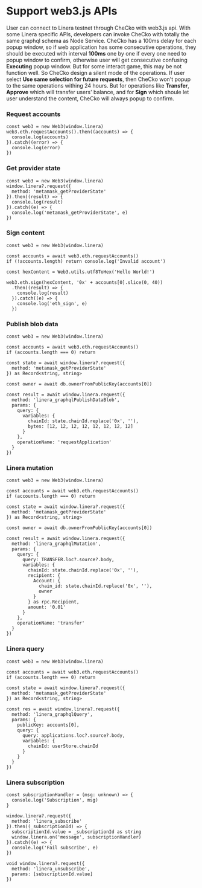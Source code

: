 # Support web3.js APIs

User can connect to Linera testnet through CheCko with web3.js api. With some Linera specific APIs, developers can invoke CheCko with totally the same graphql schema as Node Service. CheCko has a 100ms delay for each popup window, so if web application has some consecutive operations, they should be executed with interval **100ms** one by one if every one need to popup window to confirm, otherwise user will get consecutive confusing **Executing** popup window. But for some interact game, this may be not function well. So CheCko design a silent mode of the operations. If user select **Use same selection for future requests**, then CheCko won't popup to the same operations withing 24 hours. But for operations like **Transfer**, **Approve** which will transfer users' balance, and for **Sign** which shoule let user understand the content, CheCko will always popup to confirm.

### Request accounts

```
const web3 = new Web3(window.linera)
web3.eth.requestAccounts().then((accounts) => {
  console.log(accounts)
}).catch((error) => {
  console.log(error)
})
```

### Get provider state

```
const web3 = new Web3(window.linera)
window.linera?.request({
  method: 'metamask_getProviderState'
}).then((result) => {
  console.log(result)
}).catch((e) => {
  console.log('metamask_getProviderState', e)
})
```

### Sign content

```
const web3 = new Web3(window.linera)

const accounts = await web3.eth.requestAccounts()
if (!accounts.length) return console.log('Invalid account')

const hexContent = Web3.utils.utf8ToHex('Hello World!')

web3.eth.sign(hexContent, '0x' + accounts[0].slice(0, 40))
  .then((result) => {
    console.log(result)
  }).catch((e) => {
    console.log('eth_sign', e)
  })
```

### Publish blob data

```
const web3 = new Web3(window.linera)

const accounts = await web3.eth.requestAccounts()
if (accounts.length === 0) return

const state = await window.linera?.request({
  method: 'metamask_getProviderState'
}) as Record<string, string>

const owner = await db.ownerFromPublicKey(accounts[0])

const result = await window.linera.request({
  method: 'linera_graphqlPublishDataBlob',
  params: {
    query: {
      variables: {
        chainId: state.chainId.replace('0x', ''),
        bytes: [12, 12, 12, 12, 12, 12, 12, 12]
      }
    },
    operationName: 'requestApplication'
  }
})
```

### Linera mutation

```
const web3 = new Web3(window.linera)

const accounts = await web3.eth.requestAccounts()
if (accounts.length === 0) return

const state = await window.linera?.request({
  method: 'metamask_getProviderState'
}) as Record<string, string>

const owner = await db.ownerFromPublicKey(accounts[0])

const result = await window.linera.request({
  method: 'linera_graphqlMutation',
  params: {
    query: {
      query: TRANSFER.loc?.source?.body,
      variables: {
        chainId: state.chainId.replace('0x', ''),
        recipient: {
          Account: {
            chain_id: state.chainId.replace('0x', ''),
            owner
          }
        } as rpc.Recipient,
        amount: '0.01'
      }
    },
    operationName: 'transfer'
  }
})
```

### Linera query

```
const web3 = new Web3(window.linera)

const accounts = await web3.eth.requestAccounts()
if (accounts.length === 0) return

const state = await window.linera?.request({
  method: 'metamask_getProviderState'
}) as Record<string, string>

const res = await window.linera?.request({
  method: 'linera_graphqlQuery',
  params: {
    publicKey: accounts[0],
    query: {
      query: applications.loc?.source?.body,
      variables: {
        chainId: userStore.chainId
      }
    }
  }
})
```

### Linera subscription

```
const subscriptionHandler = (msg: unknown) => {
  console.log('Subscription', msg)
}

window.linera?.request({
  method: 'linera_subscribe'
}).then((_subscriptionId) => {
  subscriptionId.value = _subscriptionId as string
  window.linera.on('message', subscriptionHandler)
}).catch((e) => {
  console.log('Fail subscribe', e)
})

void window.linera?.request({
  method: 'linera_unsubscribe',
  params: [subscriptionId.value]
})
```
